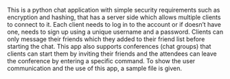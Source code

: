 This is a python chat application with simple security requirements such as encryption and hashing, that has a server side which allows multiple clients to connect to it. Each client needs to log in to the account or if doesn’t have one, needs to sign up using a unique username and a password. 
Clients can only message their friends which they added to their friend list before starting the chat. This app also supports conferences (chat groups) that clients can start them by inviting their friends and the attendees can leave the conference by entering a specific command.
To show the user communication and the use of this app, a sample file is given.
